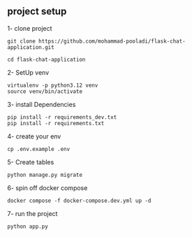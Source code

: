 ## project setup

1- clone project
```shell
git clone https://github.com/mohammad-pooladi/flask-chat-application.git
```
```shell
cd flask-chat-application
```

2- SetUp venv
``` shell
virtualenv -p python3.12 venv
source venv/bin/activate
```

3- install Dependencies
``` shell
pip install -r requirements_dev.txt
pip install -r requirements.txt
```

4- create your env
``` shell
cp .env.example .env
```

5- Create tables
```shell
python manage.py migrate
```

6- spin off docker compose
```shell
docker compose -f docker-compose.dev.yml up -d
```

7- run the project
```shell
python app.py
```